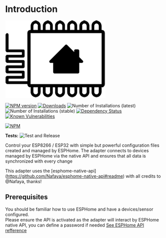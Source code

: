 # Introduction

![Basic configuration](./img/esphome.png)

[![NPM version](http://img.shields.io/npm/v/iobroker.esphome.svg)](https://www.npmjs.com/package/iobroker.esphome)
[![Downloads](https://img.shields.io/npm/dm/iobroker.esphome.svg)](https://www.npmjs.com/package/iobroker.esphome)
![Number of Installations (latest)](http://iobroker.live/badges/esphome-installed.svg)
![Number of Installations (stable)](http://iobroker.live/badges/esphome-stable.svg)
[![Dependency Status](https://img.shields.io/david/iobroker-community-adapters/iobroker.esphome.svg)](https://david-dm.org/iobroker-community-adapters/iobroker.esphome)
[![Known Vulnerabilities](https://snyk.io/test/github/iobroker-community-adapters/ioBroker.esphome/badge.svg)](https://snyk.io/test/github/iobroker-community-adapters/ioBroker.esphome)

[![NPM](https://nodei.co/npm/iobroker.esphome.png?downloads=true)](https://nodei.co/npm/iobroker.esphome/)

**Tests:** ![Test and Release](https://github.com/iobroker-community-adapters/ioBroker.esphome/workflows/Test%20and%20Release/badge.svg)

Control your ESP8266 / ESP32 with simple but powerful configuration files created and managed by ESPHome.
The adapter connects to devices managed by ESPHome via the native API and ensures that all data is synchronized with every change

This adapter uses the [esphome-native-api] (https://github.com/Nafaya/esphome-native-api#readme) with all credits to @Nafaya, thanks!

## Prerequisites

You should be familiar how to use ESPHome and have a devices/sensor configured.  
Please ensure the API is activated as the adapter will interact by ESPHome native API, you can define a password if needed
[See ESPHome API refference](https://esphome.io/components/api.html?highlight=api)





[comment]: <> (---)

[comment]: <> (title: Verbrauchsdaten)

[comment]: <> (- title: Umrechnungen &#40;Watt > kWh | liter > m3&#41;)

[comment]: <> (  details: Feature 2 Description)

[comment]: <> (- title: Kostenübersichten)

[comment]: <> (  details: Feature 3 Description)

[comment]: <> (---)

[comment]: <> (features:)

[comment]: <> (---)

[comment]: <> ({)

[comment]: <> ("title": "Blogging Like a Hacker",)

[comment]: <> ("lang": "en-US")

[comment]: <> (})

[comment]: <> (---)
